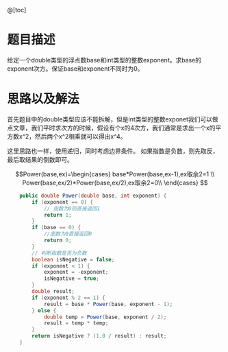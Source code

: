 @[toc]
# 题目描述
给定一个double类型的浮点数base和int类型的整数exponent。求base的exponent次方。保证base和exponent不同时为0。

# 思路以及解法
首先题目中的double类型应该不能拆解，但是int类型的整数exponet我们可以做点文章，我们平时求次方的时候，假设有个x的4次方，我们通常是求出一个x的平方数x^2，然后两个x^2相乘就可以得出x^4。

这里思路也一样，使用递归，同时考虑边界条件。
如果指数是负数，则先取反，最后取结果的倒数即可。

$$Power(base,ex)=\begin{cases}
base*Power(base,ex-1),ex取余2=1 \\
Power(base,ex/2)*Power(base,ex/2),ex取余2=0\\
\end{cases}
$$
```java
    public double Power(double base, int exponent) {
        if (exponent == 0) {
            // 指数为0则直接返回1
            return 1;
        }
        if (base == 0) {
            //底数为0直接返回0
            return 0;
        }
        // 判断指数是否为负数
        boolean isNegative = false;
        if (exponent < 1) {
            exponent = -exponent;
            isNegative = true;
        }
        double result;
        if (exponent % 2 == 1) {
            result = base * Power(base, exponent - 1);
        } else {
            double temp = Power(base, exponent / 2);
            result = temp * temp;
        }
        return isNegative ? (1.0 / result) : result;
    }
```


